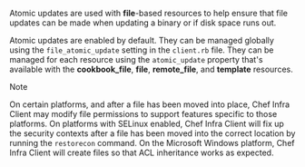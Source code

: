Atomic updates are used with **file**-based resources to help ensure
that file updates can be made when updating a binary or if disk space
runs out.

Atomic updates are enabled by default. They can be managed globally
using the `file_atomic_update` setting in the `client.rb` file. They can
be managed for each resource using the `atomic_update` property
that's available with the **cookbook_file**, **file**,
**remote_file**, and **template** resources.

<!-- markdownlint-disable-file MD033 -->

<div class="admonition-note">
<p class="admonition-note-title">Note</p>
<div class="admonition-note-text">

On certain platforms, and after a file has been moved into place, Chef
Infra Client may modify file permissions to support features specific to
those platforms. On platforms with SELinux enabled, Chef Infra Client
will fix up the security contexts after a file has been moved into the
correct location by running the `restorecon` command. On the Microsoft
Windows platform, Chef Infra Client will create files so that ACL
inheritance works as expected.

</div>
</div>
